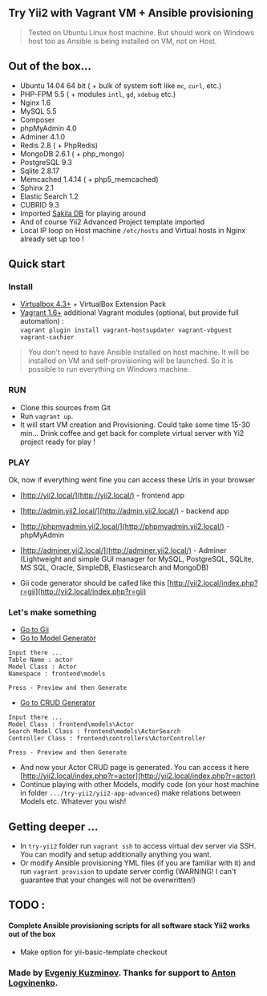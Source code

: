 ## Try Yii2 with Vagrant VM + Ansible provisioning

> Tested on Ubuntu Linux host machine. But should work on Windows host too as Ansible is being installed on VM, not on Host.

## Out of the box...

* Ubuntu 14.04 64 bit ( + bulk of system soft like `mc`, `curl`, etc.)
* PHP-FPM 5.5 ( + modules `intl`, `gd`, `xdebug` etc.)
* Nginx 1.6
* MySQL 5.5
* Composer
* phpMyAdmin 4.0
* Adminer 4.1.0
* Redis 2.8 ( + PhpRedis)
* MongoDB 2.6.1 ( + php_mongo)
* PostgreSQL 9.3
* Sqlite 2.8.17
* Memcached 1.4.14 ( + php5_memcached)
* Sphinx 2.1
* Elastic Search 1.2
* CUBRID 9.3
* Imported [Sakila DB](http://dev.mysql.com/doc/sakila/en/) for playing around
* And of course Yii2 Advanced Project template imported
* Local IP loop on Host machine `/etc/hosts` and Virtual hosts in Nginx already set up too !

## Quick start

### Install

* [Virtualbox 4.3+](https://www.virtualbox.org/) + VirtualBox Extension Pack
*  [Vagrant 1.6+](http://www.vagrantup.com/)
additional Vagrant modules (optional, but provide full automation) :  
`vagrant plugin install vagrant-hostsupdater vagrant-vbguest vagrant-cachier`

> You don't need to have Ansible installed on host machine. It will be installed on VM and self-provisioning will be launched. So it is possible to run everything on Windows machine. 

### RUN

* Clone this sources from Git
* Run `vagrant up`.
* It will start VM creation and Provisioning. Could take some time 15-30 min... Drink coffee and get back for complete virtual server with Yi2 project ready for play !

### PLAY

Ok, now if everything went fine you can access these Urls in your browser

* [http://yii2.local/](http://yii2.local/)  -  frontend app
* [http://admin.yii2.local/](http://admin.yii2.local/)  -  backend app
* [http://phpmyadmin.yii2.local/](http://phpmyadmin.yii2.local/) - phpMyAdmin
* [http://adminer.yii2.local/](http://adminer.yii2.local/) - Adminer (Lightweight and simple GUI manager for MySQL, PostgreSQL, SQLite, MS SQL, Oracle, SimpleDB, Elasticsearch and MongoDB)

* Gii code generator should be called like this [http://yii2.local/index.php?r=gii](http://yii2.local/index.php?r=gii)

### Let's make something

* [Go to Gii](http://yii2.local/index.php?r=gii)
* [Go to Model Generator](http://yii2.local/index.php?r=gii/default/view&id=model)

~~~
Input there ...  
Table Name : actor  
Model Class : Actor  
Namespace : frontend\models

Press - Preview and then Generate
~~~

* [Go to CRUD Generator](http://yii2.local/index.php?r=gii/default/view&id=crud)

~~~
Input there ...  
Model Class : frontend\models\Actor  
Search Model Class : frontend\models\ActorSearch  
Controller Class : frontend\controllers\ActorController

Press - Preview and then Generate
~~~

* And now your Actor CRUD page is generated. You can access it here [http://yii2.local/index.php?r=actor](http://yii2.local/index.php?r=actor)
* Continue playing with other Models, modify code (on your host machine in folder `.../try-yii2/yii2-app-advanced`) make relations between Models etc. Whatever you wish!


## Getting deeper ...

* In `try-yii2` folder run `vagrant ssh` to access virtual dev server via SSH. You can modify and setup additionally anything you want.
* Or modify Ansible provisioning YML files (if you are familiar with it) and run `vagrant provision` to update server config (WARNING! I can't guarantee that your changes will not be overwritten!)

## TODO :

#### Complete Ansible provisioning scripts for all software stack Yii2 works out of the box

* Make option for yii-basic-template checkout

### Made by [Evgeniy Kuzminov](http://stdout.in). Thanks for support to [Anton Logvinenko](http://anton.logvinenko.name/).
